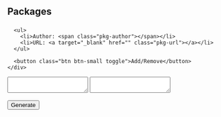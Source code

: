 <script type="text/javascript">
  var packages = [{"author":"Janis Skarnelis","copyright":"Copyright (c) 2008 - 2010 Janis Skarnelis","latest":"1.3.4","license":"Dual licensed under the MIT and GPL licenses","name":"jQuery.fancybox","packages":{"1.3.4":{"requires":["easing","mousewheel"],"source":["1.3.4/jquery.fancybox-1.3.4.js"],"style":["1.3.4/jquery.fancybox-1.3.4.css"]}},"pkg":"fancybox","stable":"1.3.4","url":"http://fancybox.net/"},{"author":"Dave Rupert","copyright":"Copyright 2010, Dave Rupert","latest":"0.6.1","license":"WTFPL License http://sam.zoy.org/wtfpl/","name":"Lettering.js","packages":{"0.6.1":{"source":["0.6.1/jquery.lettering.js"]}},"pkg":"lettering","stable":"0.6.1","url":"http://daverupert.com"},{"author":"Viljami Salminen","copyright":"Copyright (c) 2011-2012 Viljami Salminen","latest":"1.03","license":"MIT License","name":"TinyNav","packages":{"1.03":{"source":["1.03/tinynav.js"]}},"pkg":"tinynav","stable":"1.03","url":"http://tinynav.viljamis.com/"},{"author":"Victor Coulon","copyright":"Copyright 2011, Victor Coulon","latest":"1.4.1","license":"MIT License","name":"Curtain.js","packages":{"1.4.1":{"source":["1.4.1/curtain.js"],"style":["1.4.1/curtain.css"]}},"pkg":"curtain","stable":"1.4.1","url":"http://victorcoulon.fr"},{"author":"Carl Fürstenberg","copyright":"Copyright © 2008 Carl Fürstenberg.","latest":"0.0.6","license":"MIT, GPL or BSD License","name":"sprintf","packages":{"0.0.6":{"source":["0.0.6/jquery.sprintf.js"]}},"pkg":"sprintf","stable":"0.0.6","url":"https://github.com/azatoth/jquery-sprintf"},{"author":"Jordan Boesch","copyright":"Copyright (c) 2012 Jordan Boesch.","latest":"1.7.3","license":"MIT and GPL License","name":"Gritter","packages":{"1.7.3":{"source":["1.7.3/js/jquery.gritter.js"],"style":["1.7.3/css/jquery.gritter.css"]}},"pkg":"gritter","stable":"1.7.3","url":"http://boedesign.com/blog/2009/07/11/growl-for-jquery-gritter/"},{"author":"John Polacek","copyright":"Copyright, John Polacek","latest":"latest","license":"MIT and GPL","name":"jquery.scrollorama.js","packages":{"latest":{"source":["latest/jquery.scrollorama.js"]}},"pkg":"scrollorama","stable":"latest","url":"http://johnpolacek.github.com/scrollorama/"},{"author":"Matt Bryson","copyright":"Copyright (c) 2010 Matt Bryson (www.skinkers.com)","latest":"1.2.5","license":"Dual licensed under the MIT or GPL Version 2 licenses.","name":"jQuery TouchSwipe","packages":{"1.2.5":{"source":["1.2.5/jquery.touchSwipe-1.2.5.js"]}},"pkg":"swipe","stable":"1.2.5","url":"http://labs.skinkers.com/touchSwipe/"},{"author":"Rico Sta. Cruz","copyright":"Copyright 2011, Rico Sta. Cruz","latest":"0.1.3","license":"MIT License","name":"jQuery transit","packages":{"0.1.3":{"source":["0.1.3/jquery.transit.js"]}},"pkg":"transit","stable":"0.1.3","url":"http://ricostacruz.com/jquery.transit"},{"author":"Ryan McGeary","copyright":"Copyright (c) 2008-2011, Ryan McGeary.","latest":"0.10.0","license":"MIT License","name":"jQuery Timeago","packages":{"0.10.0":{"source":["0.10.0/jquery.timeago.js"]}},"pkg":"timeago","stable":"0.10.0","url":"http://timeago.yarp.com/"},{"author":"José Carlos Nieto","copyright":"Copyright 2012 José Carlos Nieto.","latest":"0.1","license":"MIT License","name":"jQuery.view","packages":{"0.1":{"source":["0.1/jquery.view.js"]}},"pkg":"view","stable":"0.1","url":"http://jsfoo.org/contents/jquery-view"},{"author":"Brandon Aaron","copyright":"Copyright (c) 2011 Brandon Aaron (http://brandonaaron.net)","latest":"3.0.6","license":"MIT License","name":"jQuery.mousewheel","packages":{"3.0.6":{"source":["3.0.6/jquery.mousewheel.js"]}},"pkg":"mousewheel","stable":"3.0.6","url":"http://brandonaaron.net/code/mousewheel/docs"},{"author":"John Polacek","copyright":"Copyright, John Polacek","latest":"latest","license":"MIT and GPL","name":"jquery.scrolldeck.js","packages":{"latest":{"requires":["scrollorama","easing","scrollto"],"source":["latest/jquery.scrolldeck.js"]}},"pkg":"scrolldeck","stable":"latest","url":"https://github.com/johnpolacek/scrolldeck.js"},{"author":"PJ Dietz","copyright":"Copyright (c) 2011 PJ Dietz.","latest":"1.0.1","license":"MIT License","name":"Freeow!","packages":{"1.0.1":{"source":["1.0.1/jquery.freeow.js"],"style":["1.0.1/style/freeow.css"]}},"pkg":"freeow","stable":"1.0.1","url":"http://pjdietz.com/jquery-plugins/freeow/"},{"author":"George McGinley Smith","copyright":"Copyright © 2008 George McGinley Smith.","latest":"1.3","license":"BSD License","name":"jQuery.easing","packages":{"1.3":{"source":["1.3/jquery.easing.1.3.js"]}},"pkg":"easing","stable":"1.3","url":"http://gsgd.co.uk/sandbox/jquery/easing/"},{"author":"http://jqueryui.com/about","copyright":"Copyright 2011, AUTHORS.txt (http://jqueryui.com/about","latest":"1.8.17","license":"MIT","name":"jQuery UI","packages":{"1.8.17":{"source":["1.8.17/js/jquery-ui-1.8.17.custom.js"],"style":["1.8.17/css/ui-lightness/jquery-ui-1.8.17.custom.css"]}},"pkg":"ui","stable":"1.8.17","url":"http://jquery-ui.com"},{"author":"José Carlos Nieto","copyright":"Copyright 2012 José Carlos Nieto.","latest":"0.1","license":"MIT License","name":"jQuery.picker","packages":{"0.1":{"source":["0.1/jquery.picker.js"],"style":["0.1/jquery.picker.css"]}},"pkg":"picker","stable":"0.1","url":"http://xiam.menteslibres.org/p/jquery-picker"},{"author":"Maarten Baijs","copyright":" Copyright 2010, Maarten Baijs.","latest":"1.9","license":"Dual licensed under the MIT or GPL Version 2 licenses","name":"jQuery.tinycarousel","packages":{"1.9":{"source":["1.9/jquery.tinycarousel.js"]}},"pkg":"tinycarousel","stable":"1.9","url":"http://baijs.nl/tinycarousel/"},{"author":"Paul Irish","copyright":"Copyright 2011 Paul Irish & Luke Shumard","latest":"2.0b2.120311","license":"Licensed under the MIT license","name":"Infinite Scroll","packages":{"2.0b2.120311":{"source":["2.0b2.120311/jquery.infinitescroll.js"]}},"pkg":"infinitescroll","stable":"2.0b2.120311","url":"http://www.infinite-scroll.com/infinite-scroll-jquery-plugin/"},{"author":"David DeSandro","copyright":"Copyright 2012 David DeSandro","latest":"2.1.03","license":"Licensed under the MIT license","name":"jQuery Masonry","packages":{"2.1.03":{"source":["2.1.03/jquery.masonry.js"]}},"pkg":"masonry","stable":"2.1.03","url":"http://masonry.desandro.com"},{"author":"Ilias Iovis","copyright":"CC 2011, Ilias Iovis","latest":"1.0","license":"Creative Commons","name":"Hoverizr","packages":{"1":{"source":["1.0/jquery.hoverizr.js"]}},"pkg":"hoverizr","stable":"1.0","url":"http://www.iliasiovis.com/hoverizr/"},{"author":"Viljami Salminen","copyright":"Copyright (c) 2011-2012 Viljami Salminen","latest":"1.24","license":"MIT License","name":"ResponsiveSlides","packages":{"1.24":{"source":["1.24/responsiveslides.js"],"style":["1.24/responsiveslides.css"]}},"pkg":"responsiveslides","stable":"1.24","url":"http://responsive-slides.viljamis.com/"},{"author":"José Carlos Nieto","copyright":"Copyright 2012 José Carlos Nieto.","latest":"0.1","license":"MIT License","name":"jQuery.screen","packages":{"0.1":{"requires":["mousewheel","transit","swipe"],"source":["0.1/jquery.screen.js"],"style":["0.1/jquery.screen.css"]}},"pkg":"screen","stable":"0.1","url":"http://xiam.menteslibres.org/p/jquery-screen"},{"author":"Twitter, Inc.","copyright":"Copyright 2012 Twitter, Inc.","latest":"2.1.1","license":"http://www.apache.org/licenses/LICENSE-2.0","name":"Twitter Bootstrap Javascript Plugins","packages":{"2.0.1":{"source":["2.0.1/bootstrap-alert.js","2.0.1/bootstrap-button.js","2.0.1/bootstrap-carousel.js","2.0.1/bootstrap-collapse.js","2.0.1/bootstrap-dropdown.js","2.0.1/bootstrap-modal.js","2.0.1/bootstrap-tooltip.js","2.0.1/bootstrap-popover.js","2.0.1/bootstrap-scrollspy.js","2.0.1/bootstrap-tab.js","2.0.1/bootstrap-transition.js","2.0.1/bootstrap-typeahead.js"]},"2.1.1":{"source":["2.1.1/bootstrap.js"]}},"pkg":"bootstrap","stable":"2.1.1","url":"http://twitter.github.com/bootstrap"},{"author":"Lea Verou","copyright":"Copyright, Lea Verou","latest":"1.0.2","license":"MIT License","name":"prefixfree","packages":{"1.0.2":{"source":["1.0.2/prefixfree.js","1.0.2/prefixfree.jquery.js"]}},"pkg":"prefixfree","stable":"1.0.2","url":"https://github.com/LeaVerou/prefixfree"},{"author":"Maarten Baijs","copyright":" Copyright 2010, Maarten Baijs.","latest":"1.66","license":"Dual licensed under the MIT or GPL Version 2 licenses","name":"jQuery.tinyscrollbar","packages":{"1.66":{"source":["1.66/jquery.tinyscrollbar.js"]}},"pkg":"tinyscrollbar","stable":"1.66","url":"http://baijs.nl/tinyscrollbar/"},{"author":"Patrick Filler for Harvest","copyright":"Copyright (c) 2011 Harvest http://getharvest.com","latest":"0.9.8","license":"MIT License","name":"Chosen","packages":{"0.9.8":{"source":["0.9.8/chosen.jquery.js"],"style":["0.9.8/chosen.css"]}},"pkg":"chosen","stable":"0.9.8","url":"https://github.com/harvesthq/chosen/"},{"author":"Ariel Flesler","copyright":"Copyright (c) 2007-2009 Ariel Flesler","latest":"1.4.2","license":"MIT License, GPL License","name":"jQuery.scrollTo","packages":{"1.4.2":{"source":["1.4.2/jquery.scrollTo-1.4.2.js"]}},"pkg":"scrollto","stable":"1.4.2","url":"http://flesler.blogspot.com/2007/10/jqueryscrollto.html"},{"author":"José Carlos Nieto","copyright":"Copyright 2012 José Carlos Nieto.","latest":"0.1","license":"MIT License","name":"jQuery.jsonr","packages":{"0.1":{"requires":["freeow"],"source":["0.1/jquery.jsonr.js"]}},"pkg":"jsonr","stable":"0.1","url":"http://jsfoo.org/contents/jquery-jsonr"},{"author":"Már Örlygsson, Hugsmiðjan ehf.","copyright":"Copyright 2009 Már Örlygsson, Hugsmiðjan ehf.","latest":"1.0","license":"MIT and GPL License","name":"jQuery.linkify","packages":{"1":{"source":["1.0/jquery.linkify.js"]}},"pkg":"linkify","stable":"1.0","url":"http://github.com/maranomynet/linkify/"},{"author":"Pedro Botelho","copyright":"Copyright 2011, Pedro Botelho","latest":"latest","license":"MIT License","name":"jQuery Montage plugin","packages":{"latest":{"source":["latest/jquery.montage.js"],"style":["latest/style.css"]}},"pkg":"montage","stable":"latest","url":"http://www.codrops.com/"},{"author":"Ben Alman","copyright":"Copyright (c) 2010 \"Cowboy\" Ben Alman","latest":"1.3","license":"Dual licensed under the MIT and GPL licenses","name":"jQuery.hashchange","packages":{"1.3":{"source":["1.3/jquery.ba-hashchange.js"]}},"pkg":"hashchange","stable":"1.3","url":"http://benalman.com/projects/jquery-hashchange-plugin/"},{"author":"Joel Besada","copyright":"Copyright, Joel Besada","latest":"1.1.1","license":"MIT License","name":"jquery.scrollpath.js","packages":{"1.1.1":{"requires":["easing","prefixfree"],"source":["1.1.1/jquery.scrollpath.js"],"style":["1.4.1/scrollpath.css"]}},"pkg":"scrollpath","stable":"1.1.1","url":"http://joelb.me/scrollpath"}];
</script>

<script type="text/javascript">
  $.foo.pull('view');
</script>

## Packages

<div id="package-manager">

  <section>
    <div class="package">
      <h3 class="pkg-name"></h3>

      <ul>
        <li>Author: <span class="pkg-author"></span></li>
        <li>URL: <a target="_blank" href="" class="pkg-url"></a></li>
      </ul>

      <button class="btn btn-small toggle">Add/Remove</button>
    </div>
  </section>

  <textarea id="head-tags"></textarea>
  <textarea id="body-tags"></textarea>

  <button class="btn generate">Generate</button>

  <script type="text/x-template-event">
  {
    "button.toggle @click": function(ev) {
      var parent = $(this).parents('.package');
      parent.toggleClass('selected');
    },
    "button.generate @click": function(ev) {

      var code = [
        '<!-- Loading the jQuery library -->',
        '<script type="text/javascript" src="http://get.jsfoo.org/jquery.js"><'+'/script>',
        '',
        '<!-- Loading the jQuery.foo plugin -->',
        '<script type="text/javascript" src="http://get.jsfoo.org/jquery.foo.js"><'+'/script>',
      ];

      var selected = $('#package-manager .package.selected');
      var plugins = [];

      for (var i = 0; i < selected.length; i++) {
        plugins.push($(selected[i]).data('name'));
      };

      if (plugins.length > 0) {
        code.push('');
        code.push('<!-- Loading plugins -->');
        code.push('$.foo.pull("'+plugins.join('", "')+'");');
      };

      code = code.join("\n");

      $('#head-tags').text(code);

      $('#body-tags').text([
        '<script type="text/javascript">',
        '  $(document).ready(',
        '    function() {',
        '      // Initialization code here.',
        '    }',
        '  );',
        '<'+'/script>'
      ].join("\n"));
    }
  }
  </script>
  <script type="text/x-template-directive">
  {
    "section": {
      "div.package": {
        "item <- data": {
          ". @data-name": "item.pkg",
          ".pkg-name": "item.name",
          ".pkg-author @text": "item.author",
          ".pkg-url @href": "item.url",
          ".pkg-url @text": "item.url"
        }
      }
    }
  }
  </script>
</div>


<script type="text/javascript">
  $(document).ready(
    function() {
      $('#package-manager').view();
      $('#package-manager').view('render', { data: packages });
    }
  );
</script>
